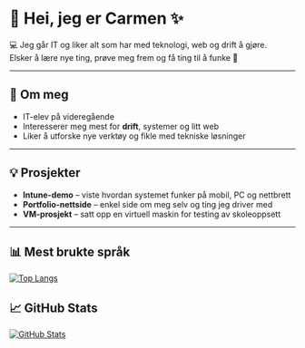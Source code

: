 # 👋 Hei, jeg er Carmen ✨  

💻 Jeg går IT og liker alt som har med teknologi, web og drift å gjøre.  
Elsker å lære nye ting, prøve meg frem og få ting til å funke 🔧  

---

## 🌸 Om meg  
- IT-elev på videregående  
- Interesserer meg mest for **drift**, systemer og litt web  
- Liker å utforske nye verktøy og fikle med tekniske løsninger   

---

## 💡 Prosjekter  
- **Intune-demo** – viste hvordan systemet funker på mobil, PC og nettbrett  
- **Portfolio-nettside** – enkel side om meg selv og ting jeg driver med  
- **VM-prosjekt** – satt opp en virtuell maskin for testing av skoleoppsett  

---

## 📊 Mest brukte språk  
[![Top Langs](https://github-readme-stats.vercel.app/api/top-langs/?username=carmenmaria11&layout=compact&theme=radical)](https://github.com/anuraghazra/github-readme-stats)  

## 📈 GitHub Stats  
[![GitHub Stats](https://github-readme-stats.vercel.app/api?username=carmenmaria11&show_icons=true&theme=radical)](https://github.com/anuraghazra/github-readme-stats)  
